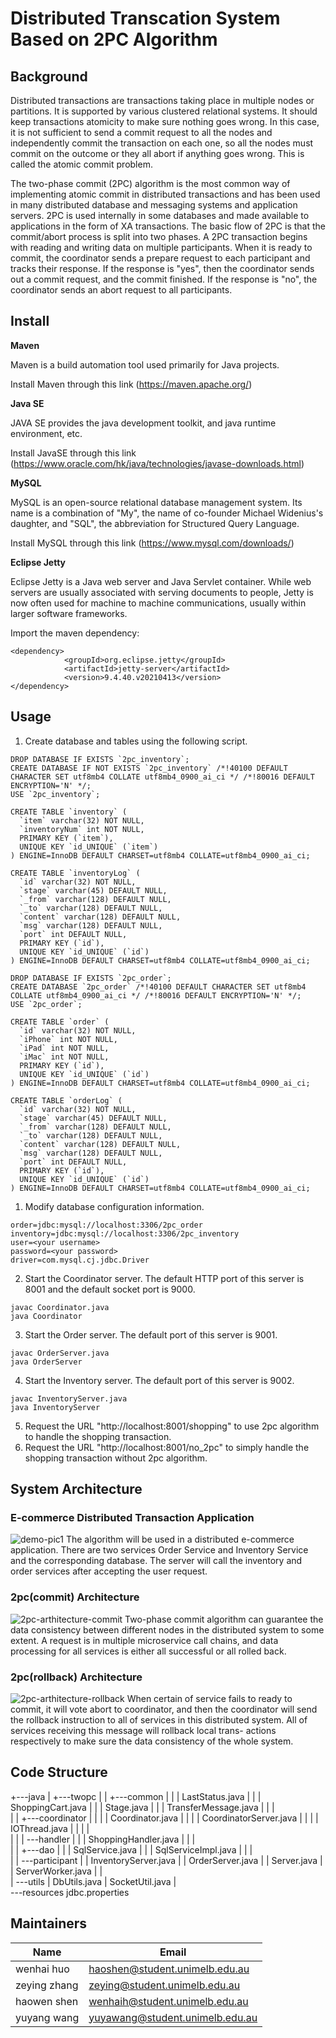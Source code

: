 # Distributed Transcation System Based on 2PC Algorithm

## Background

Distributed transactions are transactions taking place in multiple nodes or partitions. It is supported by various clustered relational systems. It should keep transactions atomicity to make sure nothing goes wrong. In this case, it is not sufficient to send a commit request to all the nodes and independently commit the transaction on each one, so all the nodes must commit on the outcome or they all abort if anything goes wrong. This is called the atomic commit problem.

The two-phase commit (2PC) algorithm is the most common way of implementing atomic commit in distributed transactions and has been used in many distributed database and messaging systems and application servers. 2PC is used internally in some databases and made available to applications in the form of XA transactions. The basic flow of 2PC is that the commit/abort process is split into two phases. A 2PC transaction begins with reading and writing data on multiple participants. When it is ready to commit, the coordinator sends a prepare request to each participant and tracks their response. If the response is "yes", then the coordinator sends out a commit request, and the commit finished. If the response is "no", the coordinator sends an abort request to all participants.

## Install

**Maven**

Maven is a build automation tool used primarily for Java projects.

Install Maven through this link (https://maven.apache.org/)

**Java SE**

JAVA SE provides the java development toolkit, and java runtime environment, etc.

Install JavaSE through this link (https://www.oracle.com/hk/java/technologies/javase-downloads.html)

**MySQL**

MySQL is an open-source relational database management system. Its name is a combination of "My", the name of co-founder Michael Widenius's daughter, and "SQL", the abbreviation for Structured Query Language.

Install MySQL through this link (https://www.mysql.com/downloads/)

**Eclipse Jetty**

Eclipse Jetty is a Java web server and Java Servlet container. While web servers are usually associated with serving documents to people, Jetty is now often used for machine to machine communications, usually within larger software frameworks.

Import the maven dependency:

```
<dependency>
            <groupId>org.eclipse.jetty</groupId>
            <artifactId>jetty-server</artifactId>
            <version>9.4.40.v20210413</version>
</dependency>
```

## Usage
1. Create database and tables using the following script.
```
DROP DATABASE IF EXISTS `2pc_inventory`;
CREATE DATABASE IF NOT EXISTS `2pc_inventory` /*!40100 DEFAULT CHARACTER SET utf8mb4 COLLATE utf8mb4_0900_ai_ci */ /*!80016 DEFAULT ENCRYPTION='N' */;
USE `2pc_inventory`;

CREATE TABLE `inventory` (
  `item` varchar(32) NOT NULL,
  `inventoryNum` int NOT NULL,
  PRIMARY KEY (`item`),
  UNIQUE KEY `id_UNIQUE` (`item`)
) ENGINE=InnoDB DEFAULT CHARSET=utf8mb4 COLLATE=utf8mb4_0900_ai_ci;

CREATE TABLE `inventoryLog` (
  `id` varchar(32) NOT NULL,
  `stage` varchar(45) DEFAULT NULL,
  `_from` varchar(128) DEFAULT NULL,
  `_to` varchar(128) DEFAULT NULL,
  `content` varchar(128) DEFAULT NULL,
  `msg` varchar(128) DEFAULT NULL,
  `port` int DEFAULT NULL,
  PRIMARY KEY (`id`),
  UNIQUE KEY `id_UNIQUE` (`id`)
) ENGINE=InnoDB DEFAULT CHARSET=utf8mb4 COLLATE=utf8mb4_0900_ai_ci;

DROP DATABASE IF EXISTS `2pc_order`;
CREATE DATABASE `2pc_order` /*!40100 DEFAULT CHARACTER SET utf8mb4 COLLATE utf8mb4_0900_ai_ci */ /*!80016 DEFAULT ENCRYPTION='N' */;
USE `2pc_order`;

CREATE TABLE `order` (
  `id` varchar(32) NOT NULL,
  `iPhone` int NOT NULL,
  `iPad` int NOT NULL,
  `iMac` int NOT NULL,
  PRIMARY KEY (`id`),
  UNIQUE KEY `id_UNIQUE` (`id`)
) ENGINE=InnoDB DEFAULT CHARSET=utf8mb4 COLLATE=utf8mb4_0900_ai_ci;

CREATE TABLE `orderLog` (
  `id` varchar(32) NOT NULL,
  `stage` varchar(45) DEFAULT NULL,
  `_from` varchar(128) DEFAULT NULL,
  `_to` varchar(128) DEFAULT NULL,
  `content` varchar(128) DEFAULT NULL,
  `msg` varchar(128) DEFAULT NULL,
  `port` int DEFAULT NULL,
  PRIMARY KEY (`id`),
  UNIQUE KEY `id_UNIQUE` (`id`)
) ENGINE=InnoDB DEFAULT CHARSET=utf8mb4 COLLATE=utf8mb4_0900_ai_ci;
```
1. Modify database configuration information.
```
order=jdbc:mysql://localhost:3306/2pc_order
inventory=jdbc:mysql://localhost:3306/2pc_inventory
user=<your username>
password=<your password>
driver=com.mysql.cj.jdbc.Driver
```
2. Start the Coordinator server. The default HTTP port of this server is 8001 and the default socket port is 9000.
```
javac Coordinator.java
java Coordinator
```
3. Start the Order server. The default port of this server is 9001.
```
javac OrderServer.java
java OrderServer
```
4. Start the Inventory server. The default port of this server is 9002.
```
javac InventoryServer.java
java InventoryServer
```
5. Request the URL "http://localhost:8001/shopping" to use 2pc algorithm to handle the shopping transaction.
6. Request the URL "http://localhost:8001/no_2pc" to simply handle the shopping transaction without 2pc algorithm.

## System Architecture
### E-commerce Distributed Transaction Application
![demo-pic1](https://github.com/Alberyang/coordinators_2pc/blob/master/architecute_pic/demo-pic1.png)
The algorithm will be used in a distributed e-commerce application.
There are two services Order Service and Inventory Service and the corresponding database.
The server will call the inventory and order services after accepting the user request.

### 2pc(commit) Architecture
![2pc-arthitecture-commit](https://github.com/Alberyang/coordinators_2pc/blob/master/architecute_pic/2PC%20applied%20to%20the%20project(normal).png)
Two-phase commit algorithm can guarantee the data consistency between 
different nodes in the distributed system to some extent.
A request is in multiple microservice call chains, and data processing for all 
services is either all successful or all rolled back.



### 2pc(rollback) Architecture
![2pc-arthitecture-rollback](https://github.com/Alberyang/coordinators_2pc/blob/master/architecute_pic/2PC%20applied%20to%20the%20project(abort).png)
When certain of service fails to ready to commit, it will vote abort to coordinator,
and then the coordinator will send the rollback instruction to all of services in this
distributed system. All of services receiving this message will rollback local trans-
actions respectively to make sure the data consistency of the whole system.

## Code Structure
+---java
|   +---twopc
|   |   +---common
|   |   |       LastStatus.java
|   |   |       ShoppingCart.java
|   |   |       Stage.java
|   |   |       TransferMessage.java
|   |   |       
|   |   +---coordinator
|   |   |   |   Coordinator.java
|   |   |   |   CoordinatorServer.java
|   |   |   |   IOThread.java
|   |   |   |   
|   |   |   \---handler
|   |   |           ShoppingHandler.java
|   |   |           
|   |   +---dao
|   |   |       SqlService.java
|   |   |       SqlServiceImpl.java
|   |   |       
|   |   \---participant
|   |           InventoryServer.java
|   |           OrderServer.java
|   |           Server.java
|   |           ServerWorker.java
|   |           
|   \---utils
|           DbUtils.java
|           SocketUtil.java
|           
\---resources
        jdbc.properties
## Maintainers

| Name         | Email                           |
| ------------ | ------------------------------- |
| wenhai huo   | haoshen@student.unimelb.edu.au                                |
| zeying zhang | zeying@student.unimelb.edu.au                                |
| haowen shen  |  wenhaih@student.unimelb.edu.au                               |
| yuyang wang  | yuyawang@student.unimelb.edu.au |
